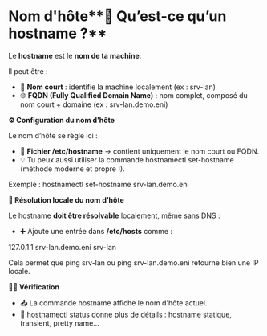 # Nom d'hôte**🧾 Qu’est-ce qu’un hostname ?**

Le **hostname** est le **nom de ta machine**.

Il peut être :

- 🧩 **Nom court** : identifie la machine localement (ex : srv-lan)
- 🌐 **FQDN (Fully Qualified Domain Name)** : nom complet, composé du nom court + domaine (ex : srv-lan.demo.eni)



**⚙️ Configuration du nom d’hôte**

Le nom d’hôte se règle ici :

- 📄 **Fichier /etc/hostname** → contient uniquement le nom court ou FQDN.
- 💡 Tu peux aussi utiliser la commande hostnamectl set-hostname <nom> (méthode moderne et propre !).

Exemple : hostnamectl set-hostname srv-lan.demo.eni



**📍 Résolution locale du nom d’hôte**

Le hostname **doit être résolvable** localement, même sans DNS :

- ➕ Ajoute une entrée dans **/etc/hosts** comme :

127.0.1.1 srv-lan.demo.eni srv-lan

Cela permet que ping srv-lan ou ping srv-lan.demo.eni retourne bien une IP locale.



**🕵️‍♂️ Vérification**

- 📤 La commande hostname affiche le nom d'hôte actuel.
- 🔁 hostnamectl status donne plus de détails : hostname statique, transient, pretty name…
